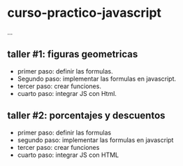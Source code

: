 # curso-practico-javascript


...


## taller #1: figuras geometricas

- primer paso: definir las formulas.
- Segundo paso: implementar las formulas en javascript.
- tercer paso: crear funciones.
- cuarto paso: integrar JS con Html.


## taller #2: porcentajes y descuentos

- primer paso: definir las formulas
- segundo paso: implementar las formulas en javascript
- tercer paso: crear funciones
- cuarto paso: integrar JS con HTML